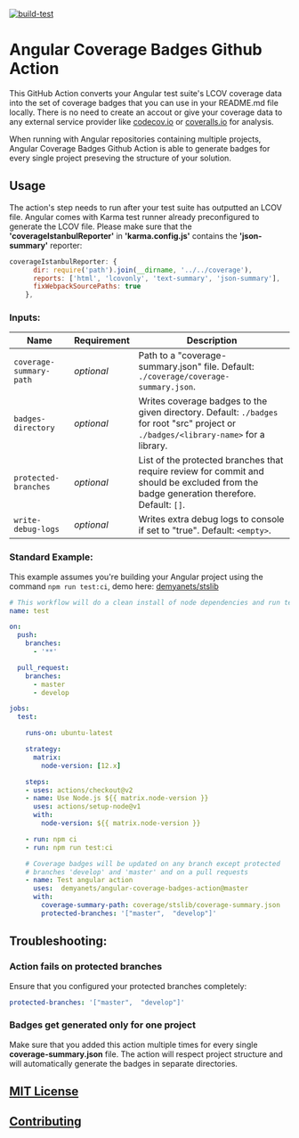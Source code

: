 [![build-test](https://github.com/demyanets/angular-coverage-badges-action/workflows/build-test/badge.svg)](https://github.com/demyanets/angular-coverage-badges-action/actions?query=workflow%3Abuild-test)

# Angular Coverage Badges Github Action

This GitHub Action converts your Angular test suite's LCOV coverage data into the set of coverage badges that you can use in your README.md file locally. There is no need to create an accout or give your coverage data to any external service provider like [codecov.io](https://www.codecov.io) or [coveralls.io](https://coveralls.io/) for analysis.

When running with Angular repositories containing multiple projects, Angular Coverage Badges Github Action is able to generate badges for every single project preseving the structure of your solution.

## Usage

The action's step needs to run after your test suite has outputted an LCOV file. Angular comes with Karma test runner already preconfigured to generate the LCOV file. Please make sure that the **'coverageIstanbulReporter'** in **'karma.config.js'** contains the **'json-summary'** reporter:
```JavaScript
coverageIstanbulReporter: {
      dir: require('path').join(__dirname, '../../coverage'),
      reports: ['html', 'lcovonly', 'text-summary', 'json-summary'],
      fixWebpackSourcePaths: true
    },
```

### Inputs:

| Name                  | Requirement | Description |
| --------------------- | ----------- | ----------- |
| `coverage-summary-path` | _optional_ | Path to a "coverage-summary.json" file. Default: `./coverage/coverage-summary.json`. |
| `badges-directory` | _optional_ | Writes coverage badges to the given directory. Default: `./badges` for root "src" project or `./badges/<library-name>` for a library. |
| `protected-branches` | _optional_ | List of the protected branches that require review for commit and should be excluded from the badge generation therefore. Default: `[]`. |
| `write-debug-logs` | _optional_ | Writes extra debug logs to console if set to "true". Default: `<empty>`. |

### Standard Example:

This example assumes you're building your Angular project using the command `npm run test:ci`, demo here: [demyanets/stslib](https://github.com/demyanets/stslib/blob/feature/coverage-badges/.github/workflows/test.yml)

```yaml
# This workflow will do a clean install of node dependencies and run tests
name: test

on:
  push:
    branches:
      - '**'

  pull_request:
    branches:
      - master
      - develop

jobs:
  test:

    runs-on: ubuntu-latest

    strategy:
      matrix:
        node-version: [12.x]

    steps:
    - uses: actions/checkout@v2
    - name: Use Node.js ${{ matrix.node-version }}
      uses: actions/setup-node@v1
      with:
        node-version: ${{ matrix.node-version }}

    - run: npm ci
    - run: npm run test:ci

    # Coverage badges will be updated on any branch except protected
    # branches 'develop' and 'master' and on a pull requests
    - name: Test angular action
      uses:  demyanets/angular-coverage-badges-action@master
      with:
        coverage-summary-path: coverage/stslib/coverage-summary.json
        protected-branches: '["master",  "develop"]'
```

## Troubleshooting:

### Action fails on protected branches

Ensure that you configured your protected branches completely:

```yaml
protected-branches: '["master",  "develop"]'
```
### Badges get generated only for one project

Make sure that you added this action multiple times for every single **coverage-summary.json** file. 
The action will respect project structure and will automatically generate the badges in separate directories. 

## [MIT License](LICENSE.md)

## [Contributing](CONTRIBUTING.md)
